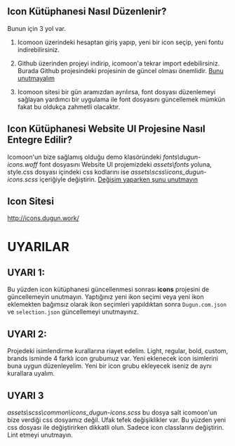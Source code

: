 ﻿## **Icon Kütüphanesi Nasıl Düzenlenir?**
Bunun için 3 yol var. 
1. Icomoon üzerindeki hesaptan giriş yapıp, yeni bir icon seçip, yeni fontu indirebilirsiniz. 
2. Github üzerinden projeyi indirip, icomoon'a tekrar import edebilirsiniz. Burada Github projesindeki projesinin de güncel olması önemlidir. [Bunu unutmayalım](#uyari-1)


3. Icomoon sitesi bir gün aramızdan ayrılırsa, font dosyası düzenlemeyi sağlayan yardımcı bir uygulama ile font dosyasını güncellemek mümkün fakat bu oldukça zahmetli olacaktır. 

## **Icon Kütüphanesi  Website UI Projesine Nasıl Entegre Edilir?**
Icomoon'un bize sağlamış olduğu demo klasöründeki *fonts\dugun-icons.woff* font dosyasını Website UI projemizdeki *assets\fonts* yoluna, style.css dosyası içindeki css kodlarını ise *assets\scss\icons\_dugun-icons.scss* içeriğiyle değiştirin. [Değişim  yaparken şunu unutmayın](#uyari-3)

## **Icon Sitesi**

http://icons.dugun.work/

# UYARILAR

## UYARI 1:
Bu yüzden icon kütüphanesi güncellenmesi sonrası **icons** projesini de güncellemeyin unutmayın.
Yaptığınız yeni ikon seçimi veya yeni ikon eklemekten bağımsız olarak ikon seçimleri yapıldıktan sonra `Dugun.com.json` ve `selection.json` güncellemeyi unutmayınız.
    
## UYARI 2:
 Projedeki isimlendirme kurallarına riayet edelim. Light, regular, bold, custom, brands isminde 4 farklı icon grubumuz var. Yeni eklenecek icon isimlerini buna uygun düzenleyelim. Yeni bir icon grubu ekleyecek iseniz de aynı kurallara uyalım.
 
## UYARI 3
 *assets\scss\common\icons\_dugun-icons.scss* bu dosya salt icomoon'un bize verdiği css dosyamız değil. Ufak tefek değişiklikler var. Bu yüzden yeni css dosyası ile değiştirirken dikkatli olun. Sadece icon classlarını değiştirin. Lint etmeyi unutmayın.
